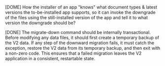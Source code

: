 ﻿[DOME] How the installer of an app "knows" what document types & latest versions the to-be-installed app
supports, so it can invoke the downgrade of the files using the still-installed version of the app
and tell it to what version the downgrade should be?


[DONE] The migrate-down command should be internally transactional.
Before modifying any data files, it should first create a temporary backup of the V2 data.
If any step of the downward migration fails, it must catch the exception,
restore the V2 data from its temporary backup, and then exit with a non-zero code.
This ensures that a failed migration leaves the V2 application in a consistent, restartable state.




